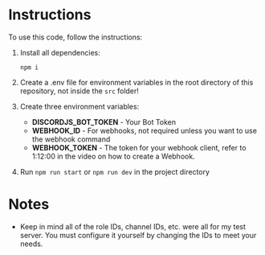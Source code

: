 # Instructions

To use this code, follow the instructions:

1. Install all dependencies:

   `npm i`

2. Create a .env file for environment variables in the root directory of this repository, not inside the `src` folder!

3. Create three environment variables:

   - **DISCORDJS_BOT_TOKEN** - Your Bot Token
   - **WEBHOOK_ID** - For webhooks, not required unless you want to use the webhook command
   - **WEBHOOK_TOKEN** - The token for your webhook client, refer to 1:12:00 in the video on how to create a Webhook.

4. Run `npm run start` or `npm run dev` in the project directory

# Notes

- Keep in mind all of the role IDs, channel IDs, etc. were all for my test server. You must configure it yourself by changing the IDs to meet your needs.

